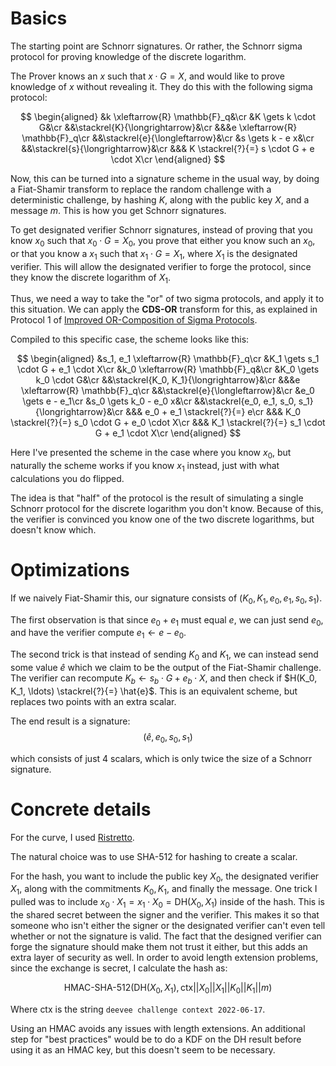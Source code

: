 # Basics

The starting point are Schnorr signatures. Or rather, the Schnorr
sigma protocol for proving knowledge of the discrete logarithm.

The Prover knows an $x$ such that $x \cdot G = X$, and would like to prove
knowledge of $x$ without revealing it. They do this with the following sigma
protocol:

$$
\begin{aligned}
&k \xleftarrow{R} \mathbb{F}_q&\cr
&K \gets k \cdot G&\cr
&&\stackrel{K}{\longrightarrow}&\cr
&&&e \xleftarrow{R} \mathbb{F}_q\cr
&&\stackrel{e}{\longleftarrow}&\cr
&s \gets k - e x&\cr
&&\stackrel{s}{\longrightarrow}&\cr
&&& K \stackrel{?}{=} s \cdot G + e \cdot X\cr
\end{aligned}
$$

Now, this can be turned into a signature scheme
in the usual way, by doing a Fiat-Shamir transform
to replace the random challenge with a deterministic
challenge, by hashing $K$, along with the public key $X$, and a message $m$.
This is how you get Schnorr signatures.

To get designated verifier Schnorr signatures,
instead of proving that you know $x_0$ such that
$x_0 \cdot G = X_0$, you prove that either you know
such an $x_0$, or that you know a $x_1$ such that
$x_1 \cdot G = X_1$, where $X_1$ is the designated verifier.
This will allow the designated verifier to forge
the protocol, since they know the
discrete logarithm of $X_1$.

Thus, we need a way to take the "or" of two sigma protocols,
and apply it to this situation. We can apply
the **CDS-OR** transform for this, as explained in
Protocol 1 of [Improved OR-Composition of Sigma Protocols](https://www.iacr.org/archive/tcc2016a/95620717/95620717.pdf).

Compiled to this specific case, the scheme looks like this:


$$
\begin{aligned}
&s_1, e_1 \xleftarrow{R} \mathbb{F}_q\cr
&K_1 \gets s_1 \cdot G + e_1 \cdot X\cr
&k_0 \xleftarrow{R} \mathbb{F}_q&\cr
&K_0 \gets k_0 \cdot G&\cr
&&\stackrel{K_0, K_1}{\longrightarrow}&\cr
&&&e \xleftarrow{R} \mathbb{F}_q\cr
&&\stackrel{e}{\longleftarrow}&\cr
&e_0 \gets e - e_1\cr
&s_0 \gets k_0 - e_0 x&\cr
&&\stackrel{e_0, e_1, s_0, s_1}{\longrightarrow}&\cr
&&& e_0 + e_1 \stackrel{?}{=} e\cr
&&& K_0 \stackrel{?}{=} s_0 \cdot G + e_0 \cdot X\cr
&&& K_1 \stackrel{?}{=} s_1 \cdot G + e_1 \cdot X\cr
\end{aligned}
$$

Here I've presented the scheme in the case where you know $x_0$,
but naturally the scheme works if you know $x_1$ instead,
just with what calculations you do flipped.

The idea is that "half" of the protocol is the result of
simulating a single Schnorr protocol for the discrete logarithm
you don't know. Because of this, the verifier is convinced
you know one of the two discrete logarithms, but doesn't know which.

# Optimizations

If we naively Fiat-Shamir this, our signature consists
of $(K_0, K_1, e_0, e_1, s_0, s_1)$.

The first observation is that since $e_0 + e_1$ must equal $e$,
we can just send $e_0$, and have the verifier compute
$e_1 \gets e - e_0$.

The second trick is that instead of sending $K_0$ and $K_1$,
we can instead send some value $\hat{e}$ which we claim
to be the output of the Fiat-Shamir challenge. The verifier
can recompute $K_b \gets s_b \cdot G + e_b \cdot X$,
and then check if $H(K_0, K_1, \ldots) \stackrel{?}{=} \hat{e}$.
This is an equivalent scheme, but replaces two points with
an extra scalar.

The end result is a signature:
$$
(\hat{e}, e_0, s_0, s_1)
$$

which consists of just 4 scalars, which is only twice
the size of a Schnorr signature.

# Concrete details

For the curve, I used [Ristretto](https://ristretto.group/ristretto.html).

The natural choice was to use SHA-512 for hashing to create
a scalar.

For the hash, you want to include the public key $X_0$,
the designated verifier $X_1$, along with the commitments $K_0, K_1$,
and finally the message.
One trick I pulled was to include $x_0 \cdot X_1 = x_1 \cdot X_0 = \text{DH}(X_0, X_1)$ inside of the hash. This is the shared secret
between the signer and the verifier. This makes it so that
someone who isn't either the signer or the designated verifier
can't even tell whether or not the signature is valid.
The fact that the designed verifier can forge the signature
should make them not trust it either, but this adds an extra
layer of security as well.
In order to avoid length extension problems, since
the exchange is secret, I calculate the hash as:

$$
\text{HMAC-SHA-512}(\text{DH}(X_0, X_1), \text{ctx} || X_0 || X_1 || K_0 || K_1 || m) 
$$

Where $\text{ctx}$ is the
string `deevee challenge context 2022-06-17`.

Using an HMAC avoids any issues with length extensions. An additional
step for "best practices" would be to do a KDF on the DH result
before using it as an HMAC key, but this doesn't seem to be necessary.
